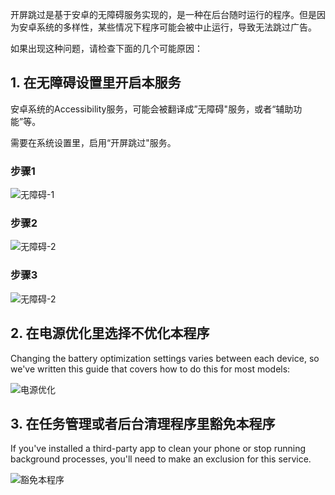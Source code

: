开屏跳过是基于安卓的无障碍服务实现的，是一种在后台随时运行的程序。但是因为安卓系统的多样性，某些情况下程序可能会被中止运行，导致无法跳过广告。

如果出现这种问题，请检查下面的几个可能原因：


## 1. 在无障碍设置里开启本服务

安卓系统的Accessibility服务，可能会被翻译成”无障碍"服务，或者“辅助功能”等。

需要在系统设置里，启用“开屏跳过"服务。

### 步骤1

![无障碍-1](enable_accessibility-1.jpeg)

### 步骤2

![无障碍-2](enable_accessibility-2.jpeg)

### 步骤3

![无障碍-2](enable_accessibility-3.jpeg)


## 2. 在电源优化里选择不优化本程序

Changing the battery optimization settings varies between each device, so we've written this guide that covers how to do this for most models: 


![电源优化](power-optimization.jpeg)

## 3. 在任务管理或者后台清理程序里豁免本程序

If you've installed a third-party app to clean your phone or stop running background processes, you'll need to make an exclusion for this service. 

![豁免本程序](task-lock.jpeg)





